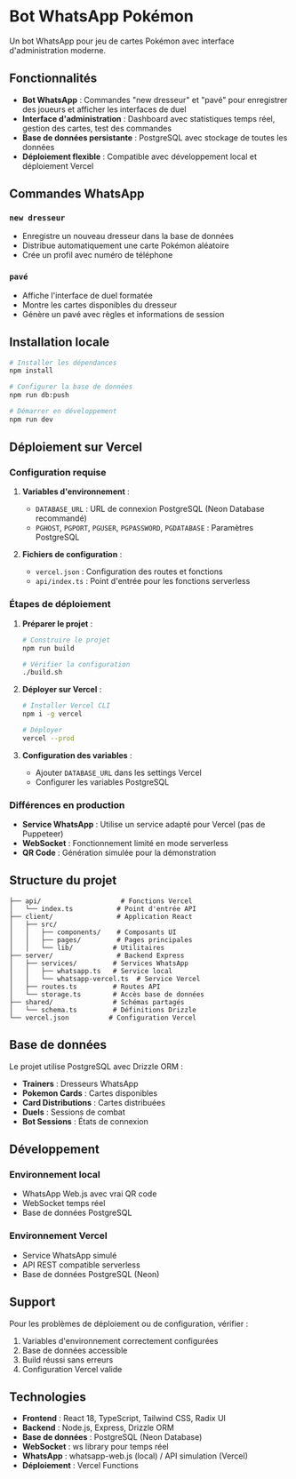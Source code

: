 # Bot WhatsApp Pokémon

Un bot WhatsApp pour jeu de cartes Pokémon avec interface d'administration moderne.

## Fonctionnalités

- **Bot WhatsApp** : Commandes "new dresseur" et "pavé" pour enregistrer des joueurs et afficher les interfaces de duel
- **Interface d'administration** : Dashboard avec statistiques temps réel, gestion des cartes, test des commandes
- **Base de données persistante** : PostgreSQL avec stockage de toutes les données
- **Déploiement flexible** : Compatible avec développement local et déploiement Vercel

## Commandes WhatsApp

### `new dresseur`
- Enregistre un nouveau dresseur dans la base de données
- Distribue automatiquement une carte Pokémon aléatoire
- Crée un profil avec numéro de téléphone

### `pavé`
- Affiche l'interface de duel formatée
- Montre les cartes disponibles du dresseur
- Génère un pavé avec règles et informations de session

## Installation locale

```bash
# Installer les dépendances
npm install

# Configurer la base de données
npm run db:push

# Démarrer en développement
npm run dev
```

## Déploiement sur Vercel

### Configuration requise

1. **Variables d'environnement** :
   - `DATABASE_URL` : URL de connexion PostgreSQL (Neon Database recommandé)
   - `PGHOST`, `PGPORT`, `PGUSER`, `PGPASSWORD`, `PGDATABASE` : Paramètres PostgreSQL

2. **Fichiers de configuration** :
   - `vercel.json` : Configuration des routes et fonctions
   - `api/index.ts` : Point d'entrée pour les fonctions serverless

### Étapes de déploiement

1. **Préparer le projet** :
   ```bash
   # Construire le projet
   npm run build
   
   # Vérifier la configuration
   ./build.sh
   ```

2. **Déployer sur Vercel** :
   ```bash
   # Installer Vercel CLI
   npm i -g vercel
   
   # Déployer
   vercel --prod
   ```

3. **Configuration des variables** :
   - Ajouter `DATABASE_URL` dans les settings Vercel
   - Configurer les variables PostgreSQL

### Différences en production

- **Service WhatsApp** : Utilise un service adapté pour Vercel (pas de Puppeteer)
- **WebSocket** : Fonctionnement limité en mode serverless
- **QR Code** : Génération simulée pour la démonstration

## Structure du projet

```
├── api/                    # Fonctions Vercel
│   └── index.ts           # Point d'entrée API
├── client/                # Application React
│   ├── src/
│   │   ├── components/    # Composants UI
│   │   ├── pages/         # Pages principales
│   │   └── lib/          # Utilitaires
├── server/                # Backend Express
│   ├── services/         # Services WhatsApp
│   │   ├── whatsapp.ts   # Service local
│   │   └── whatsapp-vercel.ts  # Service Vercel
│   ├── routes.ts         # Routes API
│   └── storage.ts        # Accès base de données
├── shared/               # Schémas partagés
│   └── schema.ts         # Définitions Drizzle
└── vercel.json          # Configuration Vercel
```

## Base de données

Le projet utilise PostgreSQL avec Drizzle ORM :

- **Trainers** : Dresseurs WhatsApp
- **Pokemon Cards** : Cartes disponibles
- **Card Distributions** : Cartes distribuées
- **Duels** : Sessions de combat
- **Bot Sessions** : États de connexion

## Développement

### Environnement local
- WhatsApp Web.js avec vrai QR code
- WebSocket temps réel
- Base de données PostgreSQL

### Environnement Vercel
- Service WhatsApp simulé
- API REST compatible serverless
- Base de données PostgreSQL (Neon)

## Support

Pour les problèmes de déploiement ou de configuration, vérifier :

1. Variables d'environnement correctement configurées
2. Base de données accessible
3. Build réussi sans erreurs
4. Configuration Vercel valide

## Technologies

- **Frontend** : React 18, TypeScript, Tailwind CSS, Radix UI
- **Backend** : Node.js, Express, Drizzle ORM
- **Base de données** : PostgreSQL (Neon Database)
- **WebSocket** : ws library pour temps réel
- **WhatsApp** : whatsapp-web.js (local) / API simulation (Vercel)
- **Déploiement** : Vercel Functions